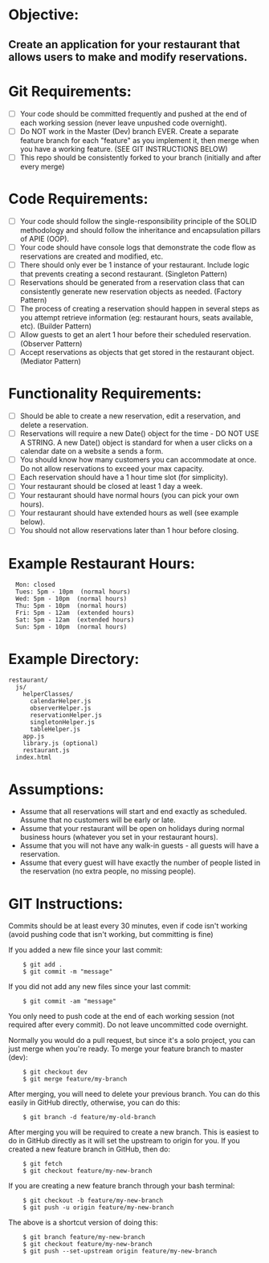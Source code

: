# Objective:
  ## Create an application for your restaurant that allows users to make and modify reservations.
  
# Git Requirements:
  - [ ] Your code should be committed frequently and pushed at the end of each working session (never leave unpushed code overnight).
  - [ ] Do NOT work in the Master (Dev) branch EVER. Create a separate feature branch for each "feature" as you implement it, then merge when you have a working feature. (SEE GIT INSTRUCTIONS BELOW)
  - [ ] This repo should be consistently forked to your branch (initially and after every merge)

# Code Requirements:
  - [ ] Your code should follow the single-responsibility principle of the SOLID methodology and should follow the inheritance and encapsulation pillars of APIE (OOP).
  - [ ] Your code should have console logs that demonstrate the code flow as reservations are created and modified, etc.
  - [ ] There should only ever be 1 instance of your restaurant. Include logic that prevents creating a second restaurant. (Singleton Pattern)
  - [ ] Reservations should be generated from a reservation class that can consistently generate new reservation objects as needed. (Factory Pattern)
  - [ ] The process of creating a reservation should happen in several steps as you attempt retrieve information (eg: restaurant hours, seats available, etc). (Builder Pattern)
  - [ ] Allow guests to get an alert 1 hour before their scheduled reservation. (Observer Pattern)
  - [ ] Accept reservations as objects that get stored in the restaurant object. (Mediator Pattern)

# Functionality Requirements:
  - [ ] Should be able to create a new reservation, edit a reservation, and delete a reservation.
  - [ ] Reservations will require a new Date() object for the time - DO NOT USE A STRING. A new Date() object is standard for when a user clicks on a calendar date on a website a sends a form.
  - [ ] You should know how many customers you can accommodate at once. Do not allow reservations to exceed your max capacity.
  - [ ] Each reservation should have a 1 hour time slot (for simplicity).
  - [ ] Your restaurant should be closed at least 1 day a week.
  - [ ] Your restaurant should have normal hours (you can pick your own hours).
  - [ ] Your restaurant should have extended hours as well (see example below).
  - [ ] You should not allow reservations later than 1 hour before closing.

# Example Restaurant Hours:
```
  Mon: closed
  Tues: 5pm - 10pm  (normal hours)
  Wed: 5pm - 10pm  (normal hours)
  Thu: 5pm - 10pm  (normal hours)
  Fri: 5pm - 12am  (extended hours)
  Sat: 5pm - 12am  (extended hours)
  Sun: 5pm - 10pm  (normal hours)
```

# Example Directory:
```
restaurant/
  js/
    helperClasses/
      calendarHelper.js
      observerHelper.js
      reservationHelper.js
      singletonHelper.js
      tableHelper.js
    app.js
    library.js (optional)
    restaurant.js
  index.html
  ```

# Assumptions:
  - Assume that all reservations will start and end exactly as scheduled. Assume that no customers will be early or late.
  - Assume that your restaurant will be open on holidays during normal business hours (whatever you set in your restaurant hours).
  - Assume that you will not have any walk-in guests - all guests will have a reservation.
  - Assume that every guest will have exactly the number of people listed in the reservation (no extra people, no missing people).

# GIT Instructions:
  Commits should be at least every 30 minutes, even if code isn't working (avoid pushing code that isn't working, but committing is fine)
  
  If you added a new file since your last commit:
```
    $ git add .
    $ git commit -m "message"
```

  If you did not add any new files since your last commit:
```
    $ git commit -am "message"
```

  You only need to push code at the end of each working session (not required after every commit). Do not leave uncommitted code overnight.
  
  Normally you would do a pull request, but since it's a solo project, you can just merge when you're ready.
  To merge your feature branch to master (dev):
```
    $ git checkout dev
    $ git merge feature/my-branch
```

  After merging, you will need to delete your previous branch. You can do this easily in GitHub directly, otherwise, you can do this:
```
    $ git branch -d feature/my-old-branch
```

  After merging you will be required to create a new branch. This is easiest to do in GitHub directly as it will set the upstream to origin for you.
  If you created a new feature branch in GitHub, then do:
```
    $ git fetch
    $ git checkout feature/my-new-branch
```

  If you are creating a new feature branch through your bash terminal:
```
    $ git checkout -b feature/my-new-branch
    $ git push -u origin feature/my-new-branch
```

  The above is a shortcut version of doing this:
```
    $ git branch feature/my-new-branch
    $ git checkout feature/my-new-branch
    $ git push --set-upstream origin feature/my-new-branch
```
  

